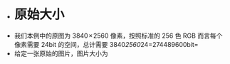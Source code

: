 - # 原始大小
- 我们本例中的原图为 3840 × 2560 像素，按照标准的 256 色 RGB 而言每个像素需要 24bit 的空间，总计需要 3840*2560*24=274489600bit=
- 给定一张原始的图片，图片大小为